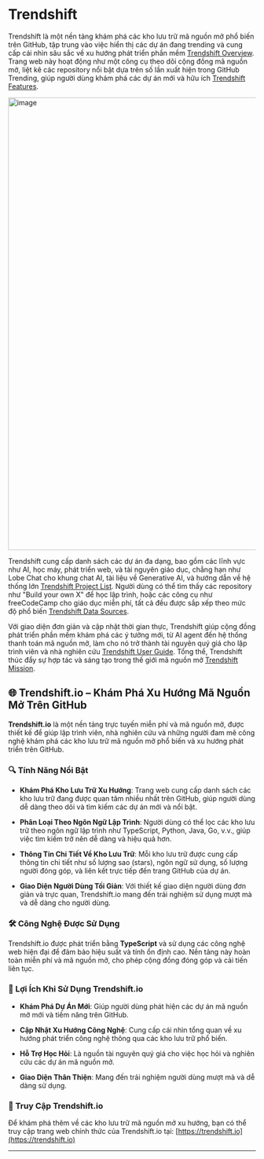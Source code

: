 # Trendshift
Trendshift là một nền tảng khám phá các kho lưu trữ mã nguồn mở phổ biến trên GitHub, tập trung vào việc hiển thị các dự án đang trending và cung cấp cái nhìn sâu sắc về xu hướng phát triển phần mềm [Trendshift Overview](https://trendshift.io/). Trang web này hoạt động như một công cụ theo dõi cộng đồng mã nguồn mở, liệt kê các repository nổi bật dựa trên số lần xuất hiện trong GitHub Trending, giúp người dùng khám phá các dự án mới và hữu ích [Trendshift Features](https://trendshift.io/features).

<img width="1878" height="921" alt="image" src="https://github.com/user-attachments/assets/97574ace-81a8-4515-b77f-325ae3210550" />

Trendshift cung cấp danh sách các dự án đa dạng, bao gồm các lĩnh vực như AI, học máy, phát triển web, và tài nguyên giáo dục, chẳng hạn như Lobe Chat cho khung chat AI, tài liệu về Generative AI, và hướng dẫn về hệ thống lớn [Trendshift Project List](https://trendshift.io/). Người dùng có thể tìm thấy các repository như "Build your own X" để học lập trình, hoặc các công cụ như freeCodeCamp cho giáo dục miễn phí, tất cả đều được sắp xếp theo mức độ phổ biến [Trendshift Data Sources](https://trendshift.io/data).

Với giao diện đơn giản và cập nhật thời gian thực, Trendshift giúp cộng đồng phát triển phần mềm khám phá các ý tưởng mới, từ AI agent đến hệ thống thanh toán mã nguồn mở, làm cho nó trở thành tài nguyên quý giá cho lập trình viên và nhà nghiên cứu [Trendshift User Guide](https://trendshift.io/guide). Tổng thể, Trendshift thúc đẩy sự hợp tác và sáng tạo trong thế giới mã nguồn mở [Trendshift Mission](https://trendshift.io/about).

## 🌐 Trendshift.io – Khám Phá Xu Hướng Mã Nguồn Mở Trên GitHub

**Trendshift.io** là một nền tảng trực tuyến miễn phí và mã nguồn mở, được thiết kế để giúp lập trình viên, nhà nghiên cứu và những người đam mê công nghệ khám phá các kho lưu trữ mã nguồn mở phổ biến và xu hướng phát triển trên GitHub.

### 🔍 Tính Năng Nổi Bật

* **Khám Phá Kho Lưu Trữ Xu Hướng**: Trang web cung cấp danh sách các kho lưu trữ đang được quan tâm nhiều nhất trên GitHub, giúp người dùng dễ dàng theo dõi và tìm kiếm các dự án mới và nổi bật.

* **Phân Loại Theo Ngôn Ngữ Lập Trình**: Người dùng có thể lọc các kho lưu trữ theo ngôn ngữ lập trình như TypeScript, Python, Java, Go, v.v., giúp việc tìm kiếm trở nên dễ dàng và hiệu quả hơn.

* **Thông Tin Chi Tiết Về Kho Lưu Trữ**: Mỗi kho lưu trữ được cung cấp thông tin chi tiết như số lượng sao (stars), ngôn ngữ sử dụng, số lượng người đóng góp, và liên kết trực tiếp đến trang GitHub của dự án.

* **Giao Diện Người Dùng Tối Giản**: Với thiết kế giao diện người dùng đơn giản và trực quan, Trendshift.io mang đến trải nghiệm sử dụng mượt mà và dễ dàng cho người dùng.

### 🛠️ Công Nghệ Được Sử Dụng

Trendshift.io được phát triển bằng **TypeScript** và sử dụng các công nghệ web hiện đại để đảm bảo hiệu suất và tính ổn định cao. Nền tảng này hoàn toàn miễn phí và mã nguồn mở, cho phép cộng đồng đóng góp và cải tiến liên tục.&#x20;

### 🌟 Lợi Ích Khi Sử Dụng Trendshift.io

* **Khám Phá Dự Án Mới**: Giúp người dùng phát hiện các dự án mã nguồn mở mới và tiềm năng trên GitHub.

* **Cập Nhật Xu Hướng Công Nghệ**: Cung cấp cái nhìn tổng quan về xu hướng phát triển công nghệ thông qua các kho lưu trữ phổ biến.

* **Hỗ Trợ Học Hỏi**: Là nguồn tài nguyên quý giá cho việc học hỏi và nghiên cứu các dự án mã nguồn mở.

* **Giao Diện Thân Thiện**: Mang đến trải nghiệm người dùng mượt mà và dễ dàng sử dụng.

### 🔗 Truy Cập Trendshift.io

Để khám phá thêm về các kho lưu trữ mã nguồn mở xu hướng, bạn có thể truy cập trang web chính thức của Trendshift.io tại: [https://trendshift.io](https://trendshift.io)

---
